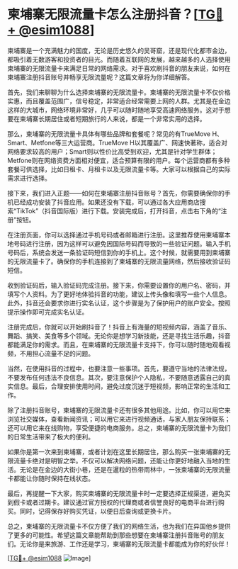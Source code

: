 # 柬埔寨无限流量卡怎么注册抖音？[[TG💪+ @esim1088](https://t.me/s/esim1088)]

柬埔寨是一个充满魅力的国度，无论是历史悠久的吴哥窟，还是现代化都市金边，都吸引着无数游客和投资者的目光。而随着互联网的发展，越来越多的人选择使用柬埔寨的无限流量卡来满足日常的网络需求。对于喜欢刷抖音的朋友来说，如何在柬埔寨注册抖音账号并畅享无限流量呢？这篇文章将为你详细解答。

首先，我们来聊聊为什么选择柬埔寨的无限流量卡。柬埔寨的无限流量卡不仅价格实惠，而且覆盖范围广，信号稳定，非常适合经常需要上网的人群。尤其是在金边这样的大城市，网络环境非常好，几乎可以随时随地享受高速网络服务。这对于想要在柬埔寨长期居住或者短期旅行的人来说，都是一个非常实用的选择。

那么，柬埔寨的无限流量卡具体有哪些品牌和套餐呢？常见的有TrueMove H、Smart、Metfone等三大运营商。TrueMove H以其覆盖广、网速快著称，适合对网络要求较高的用户；Smart则以性价比高受到欢迎，尤其是针对学生群体；Metfone则在网络资费方面相对便宜，适合预算有限的用户。每个运营商都有多种套餐可供选择，比如日租卡、月租卡以及无限流量卡等。大家可以根据自己的实际需求进行选择。

接下来，我们进入正题——如何在柬埔寨注册抖音账号？首先，你需要确保你的手机已经成功安装了抖音应用。如果还没有下载，可以通过各大应用商店搜索“TikTok”（抖音国际版）进行下载。安装完成后，打开抖音，点击右下角的“注册”按钮。

在注册页面，你可以选择通过手机号码或者邮箱进行注册。这里推荐使用柬埔寨本地号码进行注册，因为这样可以避免因国际号码而导致的一些验证问题。输入手机号码后，系统会发送一条验证码短信到你的手机上。这个时候，就需要用到柬埔寨的无限流量卡了。确保你的手机连接到了柬埔寨的无限流量网络，然后接收验证码短信。

收到验证码后，输入验证码完成注册。接下来，你需要设置你的用户名、密码，并填写个人资料。为了更好地体验抖音的功能，建议上传头像和填写一些个人信息。此外，抖音还会要求你进行实名认证，这个步骤是为了保护用户的账户安全。按照提示操作即可完成实名认证。

注册完成后，你就可以开始刷抖音了！抖音上有海量的短视频内容，涵盖了音乐、舞蹈、搞笑、美食等多个领域。无论你是想学习新技能，还是寻找生活乐趣，抖音都能满足你的需求。而且，在柬埔寨的无限流量卡支持下，你可以随时随地观看视频，不用担心流量不足的问题。

当然，在使用抖音的过程中，也要注意一些事项。首先，要遵守当地的法律法规，不要发布任何违法不良信息。其次，要注意保护个人隐私，不要随意透露自己的真实信息。最后，合理安排使用时间，避免过度沉迷于短视频，影响正常的生活和工作。

除了注册抖音账号，柬埔寨的无限流量卡还有很多其他用途。比如，你可以用它来浏览社交媒体，查看新闻资讯；可以用它来进行视频通话，与家人朋友保持联系；还可以用它来在线购物，享受便捷的电商服务。总之，柬埔寨的无限流量卡为我们的日常生活带来了极大的便利。

如果你是第一次来到柬埔寨，或者计划在这里长期居住，那么购买一张柬埔寨的无限流量卡绝对是明智之举。不仅可以解决网络问题，还能让你更好地融入当地的生活。无论是在金边的大街小巷，还是在暹粒的热带雨林中，一张柬埔寨的无限流量卡都能让你随时保持在线状态。

最后，再提醒一下大家，购买柬埔寨的无限流量卡时一定要选择正规渠道，避免买到假卡或者过期卡。建议通过官方授权的代理商或者信誉良好的电商平台进行购买。同时，记得保存好购买凭证，以便日后查询或更换卡片。

总之，柬埔寨的无限流量卡不仅方便了我们的网络生活，也为我们在异国他乡提供了更多的可能性。希望这篇文章能帮助到那些想要在柬埔寨注册抖音账号的朋友们。无论你是来旅游、工作还是学习，柬埔寨的无限流量卡都能成为你的好伙伴！

[[TG💪+ @esim1088](https://t.me/s/esim1088) ![Image](https://i.postimg.cc/4NQfJmqS/Snipaste-2025-05-13-00-14-12.png)]